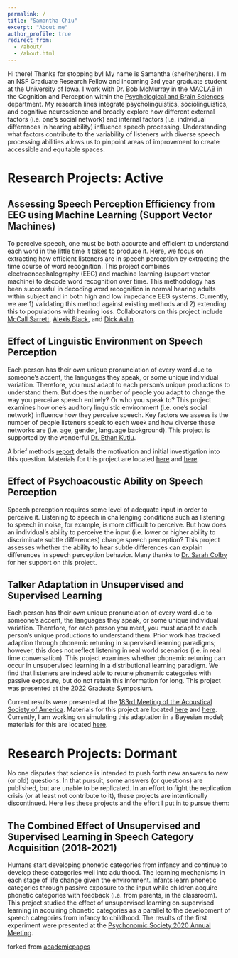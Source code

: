 ```yaml
---
permalink: /
title: "Samantha Chiu"
excerpt: "About me"
author_profile: true
redirect_from: 
  - /about/
  - /about.html
---
```


Hi there! Thanks for stopping by! My name is Samantha (she/her/hers). I'm an NSF Graduate Research Fellow and incoming 3rd year graduate student at the University of Iowa. I work with Dr. Bob McMurray in the [MACLAB](https://psychology.uiowa.edu/maclab) in the Cognition and Perception within the [Psychological and Brain Sciences](https://psychology.uiowa.edu/) department. My research lines integrate psycholinguistics, sociolinguistics, and cognitive neuroscience and broadly explore how different external factors (i.e. one’s social network) and internal factors (i.e. individual differences in hearing ability) influence speech processing. Understanding what factors contribute to the variability of listeners with diverse speech processing abilities allows us to pinpoint areas of improvement to create accessible and equitable spaces. 

Research Projects: Active 
====== 

Assessing Speech Perception Efficiency from EEG using Machine Learning (Support Vector Machines)
------
To perceive speech, one must be both accurate and efficient to understand each word in the little time it takes to produce it. Here, we focus on extracting how efficient listeners are in speech perception by extracting the time course of word recognition. This project combines electroencephalography (EEG) and machine learning (support vector machine) to decode word recognition over time. This methodology has been successful in decoding word recognition in normal hearing adults within subject and in both high and low impedance EEG systems. Currently, we are 1) validating this method against existing methods and 2) extending this to populations with hearing loss. Collaborators on this project include [McCall Sarrett](https://www.mccallesarrett.com/), [Alexis Black](https://languageanddevelopment.ca/), and [Dick Aslin](https://llamblab.haskins.yale.edu/our-team/).

Effect of Linguistic Environment on Speech Perception
------
Each person has their own unique pronunciation of every word due to someone’s accent, the languages they speak, or some unique individual variation. Therefore, you must adapt to each person’s unique productions to understand them. But does the number of people you adapt to change the way you perceive speech entirely? Or who you speak to? This project examines how one’s auditory linguistic environment (i.e. one’s social network) influence how they perceive speech. Key factors we assess is the number of people listeners speak to each week and how diverse these networks are (i.e. age, gender, language background). This project is supported by the wonderful [Dr. Ethan Kutlu](https://www.ethankutlu.com/).

A brief methods [report](https://samanthalchiu.github.io/publication/2022-11-24-L2VAS) details the motivation and initial investigation into this question. Materials for this project are located [here](https://samanthalchiu.github.io/portfolio/gorilla-clean/) and [here](https://samanthalchiu.github.io/portfolio/redcap-clean/). 

Effect of Psychoacoustic Ability on Speech Perception
------
Speech perception requires some level of adequate input in order to perceive it. Listening to speech in challenging conditions such as listening to speech in noise, for example, is more difficult to perceive. But how does an individual’s ability to perceive the input (i.e. lower or higher ability to discriminate subtle differences) change speech perception? This project assesses whether the ability to hear subtle differences can explain differences in speech perception behavior. Many thanks to [Dr. Sarah Colby](https://psychology.uiowa.edu/maclab/members) for her support on this project. 

Talker Adaptation in Unsupervised and Supervised Learning 
------
Each person has their own unique pronunciation of every word due to someone’s accent, the languages they speak, or some unique individual variation. Therefore, for each person you meet, you must adapt to each person’s unique productions to understand them. Prior work has tracked adaption through phonemic retuning in supervised learning paradigms; however, this does not reflect listening in real world scenarios (i.e. in real time conversation). This project examines whether phonemic retuning can occur in unsupervised learning in a distributional learning paradigm. We find that listeners are indeed able to retune phonemic categories with passive exposure, but do not retain this information for long. This project was presented at the 2022 Graduate Symposium. 

Current results were presented at the [183rd Meeting of the Acoustical Society of America](https://samanthalchiu.github.io/talks/2022-12-07-TalkerShift). Materials for this project are located [here](https://samanthalchiu.github.io/portfolio/mixedmodels/) and [here](https://samanthalchiu.github.io/portfolio/plots/). Currently, I am working on simulating this adaptation in a Bayesian model; materials for this are located [here](https://samanthalchiu.github.io/portfolio/bayesianmodels/).

Research Projects: Dormant
======
No one disputes that science is intended to push forth new answers to new (or old) questions. In that pursuit, some answers (or questions) are published, but are unable to be replicated. In an effort to fight the replication crisis (or at least not contribute to it), these projects are intentionally discontinued. Here lies these projects and the effort I put in to pursue them:

The Combined Effect of Unsupervised and Supervised Learning in Speech Category Acquisition (2018-2021)
------
Humans start developing phonetic categories from infancy and continue to develop these categories well into adulthood. The learning mechanisms in each stage of life change given the environment. Infants learn phonetic categories through passive exposure to the input while children acquire phonetic categories with feedback (i.e. from parents, in the classroom). This project studied the effect of unsupervised learning on supervised learning in acquiring phonetic categories as a parallel to the development of speech categories from infancy to childhood. The results of the first experiment were presented at the [Psychonomic Society 2020 Annual Meeting](https://samanthalchiu.github.io/talks/2020-11-21-audcat).


forked from [academicpages](https://academicpages.github.io) 
